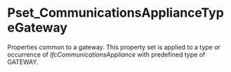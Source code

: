 # Pset_CommunicationsApplianceTypeGateway

Properties common to a gateway. This property set is applied to a type or occurrence of _IfcCommunicationsAppliance_ with predefined type of GATEWAY.<!-- end of definition -->
